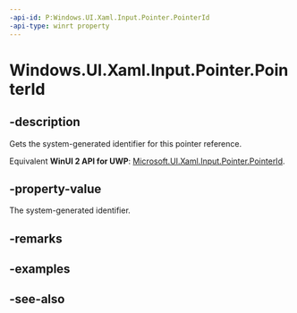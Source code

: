 ```yaml
---
-api-id: P:Windows.UI.Xaml.Input.Pointer.PointerId
-api-type: winrt property
---
```


<!-- Property syntax
public uint PointerId { get; }
-->

# Windows.UI.Xaml.Input.Pointer.PointerId

## -description
Gets the system-generated identifier for this pointer reference.

Equivalent **WinUI 2 API for UWP**: [Microsoft.UI.Xaml.Input.Pointer.PointerId](/windows/winui/api/microsoft.ui.xaml.input.pointer.pointerid).

## -property-value
The system-generated identifier.

## -remarks

## -examples

## -see-also

